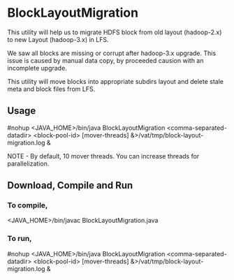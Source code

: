 # BlockLayoutMigration
This utility will help us to migrate HDFS block from old layout (hadoop-2.x) to new Layout (hadoop-3.x) in LFS.

We saw all blocks are missing or corrupt after hadoop-3.x upgrade. This issue is caused by manual data copy, by proceeded causion with an incomplete upgrade. 

This utility will move blocks into appropriate subdirs layout and delete stale meta and block files from LFS.

## Usage

#nohup <JAVA_HOME>/bin/java BlockLayoutMigration \<comma-separated-datadir\> \<block-pool-id\> [mover-threads]  &>/vat/tmp/block-layout-migration.log &

NOTE - By default, 10 mover threads. You can increase threads for parallelization.

## Download, Compile and Run

### To compile,
<JAVA_HOME>/bin/javac BlockLayoutMigration.java

### To run,
#nohup <JAVA_HOME>/bin/java BlockLayoutMigration \<comma-separated-datadir\> \<block-pool-id\> [mover-threads]  &>/vat/tmp/block-layout-migration.log &



